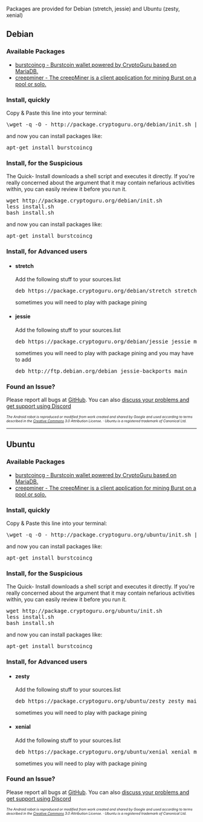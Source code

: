 Packages are provided for Debian (stretch, jessie) and Ubuntu (zesty, xenial)

<h2 class="pull-left">Debian</h2>
	  <div class="clearfix"></div>
	  <h3>Available Packages</h3>
	  <ul>
            <li><a href="https://github.com/ac0v/burstcoin">burstcoincg - Burstcoin wallet powered by CryptoGuru based on MariaDB.</a></li>
            <li><a href="https://github.com/Creepsky/creepMiner">creepminer - The creepMiner is a client application for mining Burst on a pool or solo.</a></li>
	  </ul>
	  <h3>Install, quickly</h3>
	  Copy & Paste this line into your terminal:
	  <pre>\wget -q -O - http://package.cryptoguru.org/debian/init.sh | bash</pre>
	  and now you can install packages like:
	  <pre>apt-get install burstcoincg</pre>
          <h3>Install, for the Suspicious</h3>
	  The Quick- Install downloads a shell script and executes it directly. If you're really concerned about the argument that it may contain nefarious activities within, you can easily review it before you run it.
          <pre>wget http://package.cryptoguru.org/debian/init.sh
less install.sh
bash install.sh</pre>
	  and now you can install packages like:
          <pre>apt-get install burstcoincg</pre>
	  <h3>Install, for Advanced users</h3>
	  <ul>
            <li>
              <h4>stretch</h4>
              Add the following stuff to your sources.list
              <pre>deb https://package.cryptoguru.org/debian/stretch stretch main</pre>
              sometimes you will need to play with package pining
            </li>
            <li>
              <h4>jessie</h4>
              Add the following stuff to your sources.list
              <pre>deb https://package.cryptoguru.org/debian/jessie jessie main</pre>
              sometimes you will need to play with package pining and you may have to add
              <pre>deb http://ftp.debian.org/debian jessie-backports main</pre>
            </li>
	  </ul>
 	  <h3>Found an Issue?</h3>
	  Please report all bugs at <a href="https://github.com/PoC-Consortium/burstcoin/issues">GitHub</a>. You can also <a href="https://discord.gg/NKXGM6N">discuss your problems and get support using Discord</a>
	</div>
	<br /><p>
	  <small style="font-size: xx-small;"><em>The Android robot is reproduced or modified from work created and shared by Google and used according to terms described in the <a href="https://creativecommons.org/licenses/by/3.0/">Creative Commons</a> 3.0 Attribution License. &middot; Ubuntu is a registered trademark of Canonical Ltd.</em></small>
        </p>
    </div>
  </body>
</html>

---

<h2 class="pull-left">Ubuntu</h2>
	  <div class="clearfix"></div>
	  <h3>Available Packages</h3>
	  <ul>
            <li><a href="https://github.com/ac0v/burstcoin">burstcoincg - Burstcoin wallet powered by CryptoGuru based on MariaDB.</a></li>
            <li><a href="https://github.com/Creepsky/creepMiner">creepminer - The creepMiner is a client application for mining Burst on a pool or solo.</a></li>
	  </ul>
	  <h3>Install, quickly</h3>
	  Copy & Paste this line into your terminal:
	  <pre>\wget -q -O - http://package.cryptoguru.org/ubuntu/init.sh | bash</pre>
	  and now you can install packages like:
	  <pre>apt-get install burstcoincg</pre>
          <h3>Install, for the Suspicious</h3>
	  The Quick- Install downloads a shell script and executes it directly. If you're really concerned about the argument that it may contain nefarious activities within, you can easily review it before you run it.
          <pre>wget http://package.cryptoguru.org/ubuntu/init.sh
less install.sh
bash install.sh</pre>
	  and now you can install packages like:
          <pre>apt-get install burstcoincg</pre>
	  <h3>Install, for Advanced users</h3>
	  <ul>
            <li>
              <h4>zesty</h4>
              Add the following stuff to your sources.list
              <pre>deb https://package.cryptoguru.org/ubuntu/zesty zesty main</pre>
              sometimes you will need to play with package pining
            </li>
	    <li>
              <h4>xenial</h4>
              Add the following stuff to your sources.list
              <pre>deb https://package.cryptoguru.org/ubuntu/xenial xenial main</pre>
              sometimes you will need to play with package pining
            </li>
	  </ul>
 	  <h3>Found an Issue?</h3>
	  Please report all bugs at <a href="https://github.com/PoC-Consortium/burstcoin/issues">GitHub</a>. You can also <a href="https://discord.gg/NKXGM6N">discuss your problems and get support using Discord</a>
	</div>
	<br /><p>
	  <small style="font-size: xx-small;"><em>The Android robot is reproduced or modified from work created and shared by Google and used according to terms described in the <a href="https://creativecommons.org/licenses/by/3.0/">Creative Commons</a> 3.0 Attribution License. &middot; Ubuntu is a registered trademark of Canonical Ltd.</em></small>
        </p>
    </div>
  </body>
</html>
